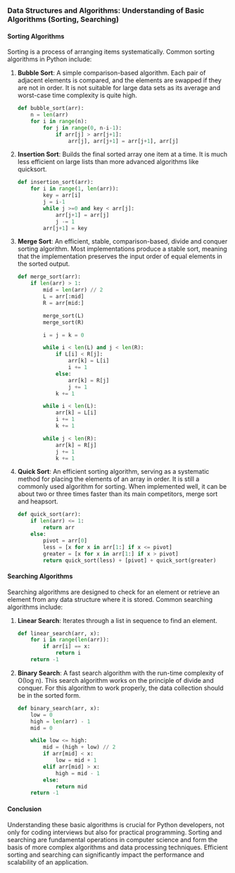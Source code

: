 ### Data Structures and Algorithms: Understanding of Basic Algorithms (Sorting, Searching)

#### Sorting Algorithms

Sorting is a process of arranging items systematically. Common sorting algorithms in Python include:

1. **Bubble Sort**: A simple comparison-based algorithm. Each pair of adjacent elements is compared, and the elements are swapped if they are not in order. It is not suitable for large data sets as its average and worst-case time complexity is quite high.

   ```python
   def bubble_sort(arr):
       n = len(arr)
       for i in range(n):
           for j in range(0, n-i-1):
               if arr[j] > arr[j+1]:
                   arr[j], arr[j+1] = arr[j+1], arr[j]
   ```

2. **Insertion Sort**: Builds the final sorted array one item at a time. It is much less efficient on large lists than more advanced algorithms like quicksort.

   ```python
   def insertion_sort(arr):
       for i in range(1, len(arr)):
           key = arr[i]
           j = i-1
           while j >=0 and key < arr[j]:
               arr[j+1] = arr[j]
               j -= 1
           arr[j+1] = key
   ```

3. **Merge Sort**: An efficient, stable, comparison-based, divide and conquer sorting algorithm. Most implementations produce a stable sort, meaning that the implementation preserves the input order of equal elements in the sorted output.

   ```python
   def merge_sort(arr):
       if len(arr) > 1:
           mid = len(arr) // 2
           L = arr[:mid]
           R = arr[mid:]

           merge_sort(L)
           merge_sort(R)

           i = j = k = 0

           while i < len(L) and j < len(R):
               if L[i] < R[j]:
                   arr[k] = L[i]
                   i += 1
               else:
                   arr[k] = R[j]
                   j += 1
               k += 1

           while i < len(L):
               arr[k] = L[i]
               i += 1
               k += 1

           while j < len(R):
               arr[k] = R[j]
               j += 1
               k += 1
   ```

4. **Quick Sort**: An efficient sorting algorithm, serving as a systematic method for placing the elements of an array in order. It is still a commonly used algorithm for sorting. When implemented well, it can be about two or three times faster than its main competitors, merge sort and heapsort.

   ```python
   def quick_sort(arr):
       if len(arr) <= 1:
           return arr
       else:
           pivot = arr[0]
           less = [x for x in arr[1:] if x <= pivot]
           greater = [x for x in arr[1:] if x > pivot]
           return quick_sort(less) + [pivot] + quick_sort(greater)
   ```

#### Searching Algorithms

Searching algorithms are designed to check for an element or retrieve an element from any data structure where it is stored. Common searching algorithms include:

1. **Linear Search**: Iterates through a list in sequence to find an element.

   ```python
   def linear_search(arr, x):
       for i in range(len(arr)):
           if arr[i] == x:
               return i
       return -1
   ```

2. **Binary Search**: A fast search algorithm with the run-time complexity of Ο(log n). This search algorithm works on the principle of divide and conquer. For this algorithm to work properly, the data collection should be in the sorted form.

   ```python
   def binary_search(arr, x):
       low = 0
       high = len(arr) - 1
       mid = 0

       while low <= high:
           mid = (high + low) // 2
           if arr[mid] < x:
               low = mid + 1
           elif arr[mid] > x:
               high = mid - 1
           else:
               return mid
       return -1
   ```

#### Conclusion

Understanding these basic algorithms is crucial for Python developers, not only for coding interviews but also for practical programming. Sorting and searching are fundamental operations in computer science and form the basis of more complex algorithms and data processing techniques. Efficient sorting and searching can significantly impact the performance and scalability of an application.